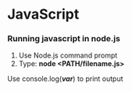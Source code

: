 # JavaScript
### Running javascript in node.js
1. Use Node.js command prompt
2. Type: **node \<PATH/filename.js\>**

Use console.log(***var***) to print output
